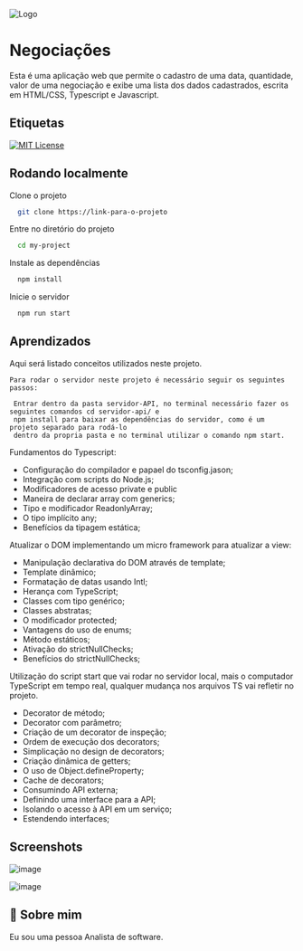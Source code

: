 ![Logo](https://img.icons8.com/cotton/64/000000/receive-change.png)


# Negociações

Esta é uma aplicação web que permite o cadastro de uma data, quantidade, valor de uma 
negociação e exibe uma lista dos dados cadastrados, escrita em HTML/CSS, Typescript e Javascript.

## Etiquetas

[![MIT License](https://img.shields.io/badge/License-MIT-green.svg)](https://choosealicense.com/licenses/mit/)


## Rodando localmente

Clone o projeto

```bash
  git clone https://link-para-o-projeto
```

Entre no diretório do projeto

```bash
  cd my-project
```

Instale as dependências

```bash
  npm install
```

Inicie o servidor

```bash
  npm run start
```


## Aprendizados

Aqui será listado conceitos utilizados neste projeto.

    Para rodar o servidor neste projeto é necessário seguir os seguintes passos: 

     Entrar dentro da pasta servidor-API, no terminal necessário fazer os seguintes comandos cd servidor-api/ e 
     npm install para baixar as dependências do servidor, como é um projeto separado para rodá-lo 
     dentro da propria pasta e no terminal utilizar o comando npm start.

Fundamentos do Typescript:

- Configuração do compilador e papael do tsconfig.jason;
- Integração com scripts do Node.js;
- Modificadores de acesso private e public    
- Maneira de declarar array com generics;
- Tipo e modificador ReadonlyArray;
- O tipo implícito any;
- Benefícios da tipagem estática;

Atualizar o DOM implementando um micro framework para atualizar a view:

- Manipulação declarativa do DOM através de template;
- Template dinâmico;
- Formatação de datas usando Intl;
- Herança com TypeScript;
- Classes com tipo genérico;
- Classes abstratas;
- O modificador protected;
- Vantagens do uso de enums;
- Método estáticos;
- Ativação do strictNullChecks;
- Benefícios do strictNullChecks;

Utilização do script start que vai rodar no servidor local, mais o computador TypeScript
em tempo real, qualquer mudança nos arquivos TS vai refletir no projeto.

- Decorator de método;
- Decorator com parâmetro;
- Criação de um decorator de inspeção;
- Ordem de execução dos decorators;
- Simplicação no design de decorators;
- Criação dinâmica de getters;
- O uso de Object.defineProperty;
- Cache de decorators;
- Consumindo API externa;
- Definindo uma interface para a API;
- Isolando o acesso à API em um serviço;
- Estendendo interfaces;

## Screenshots

![image](https://user-images.githubusercontent.com/85380530/191401288-b96492e3-735c-4665-96fa-123dea98f131.png)

![image](https://user-images.githubusercontent.com/85380530/191401383-10f8a56e-def2-4026-9481-92da27972310.png)



## 🚀 Sobre mim
Eu sou uma pessoa Analista de software.




